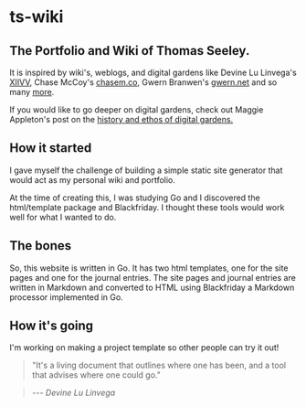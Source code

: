 # ts-wiki

## The Portfolio and Wiki of Thomas Seeley.

It is inspired by wiki's, weblogs, and digital gardens like Devine Lu Linvega's [XIIVV](https://wiki.xxiivv.com/site/home.html), Chase McCoy's [chasem.co](https://chasem.co/), Gwern Branwen's [gwern.net](https://gwern.net/) and so many [more](/site/links). 

If you would like to go deeper on digital gardens, check out Maggie Appleton's post on the [history and ethos of digital gardens.](https://maggieappleton.com/garden-history)


## How it started
 
 I gave myself the challenge of building a simple static site generator that would act as my personal wiki and portfolio.

At the time of creating this, I was studying Go and I discovered the html/template package and Blackfriday. I thought these tools would work well for what I wanted to do.

## The bones

So, this website is written in Go. It has two html templates, one for the site pages and one for the journal entries. The site pages and journal entries are written in Markdown and converted to HTML using Blackfriday a Markdown processor implemented in Go.

## How it's going

I'm working on making a project template so other people can try it out!

> "It's a living document that outlines where one has 
> been, and a tool that advises where one could go."

> <cite>--- Devine Lu Linvega</cite>
